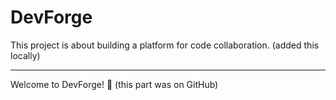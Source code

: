 # DevForge

This project is about building a platform for code collaboration.
(added this locally)

---

Welcome to DevForge! 🚀
(this part was on GitHub)
